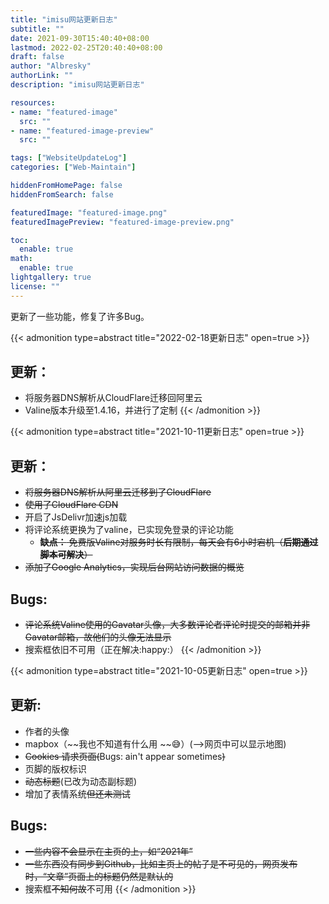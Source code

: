 ```yaml
---
title: "imisu网站更新日志"
subtitle: ""
date: 2021-09-30T15:40:40+08:00
lastmod: 2022-02-25T20:40:40+08:00
draft: false
author: "Albresky"
authorLink: ""
description: "imisu网站更新日志"

resources:
- name: "featured-image"
  src: ""
- name: "featured-image-preview"
  src: ""

tags: ["WebsiteUpdateLog"]
categories: ["Web-Maintain"]

hiddenFromHomePage: false
hiddenFromSearch: false

featuredImage: "featured-image.png"
featuredImagePreview: "featured-image-preview.png"

toc:
  enable: true
math:
  enable: true
lightgallery: true
license: ""
---
```

更新了一些功能，修复了许多Bug。
<!--more-->

{{< admonition type=abstract title="2022-02-18更新日志" open=true >}}

## 更新：
 - 将服务器DNS解析从CloudFlare迁移回阿里云
 - Valine版本升级至1.4.16，并进行了定制
{{< /admonition >}}

{{< admonition type=abstract title="2021-10-11更新日志" open=true >}}

## 更新：
 - ~~将服务器DNS解析从阿里云迁移到了CloudFlare~~
 - ~~使用了CloudFlare CDN~~
 - 开启了JsDelivr加速js加载
 - 将评论系统更换为了valine，已实现免登录的评论功能
   - ~~**缺点：** 免费版Valine对服务时长有限制，每天会有6小时宕机（**后期通过脚本可解决**）~~
 - ~~添加了Google Analytics，实现后台网站访问数据的概览~~

## Bugs:
 - ~~评论系统Valine使用的Gavatar头像，大多数评论者评论时提交的邮箱并非Gavatar邮箱，故他们的头像无法显示~~
 - 搜索框依旧不可用（正在解决:happy:）
{{< /admonition >}}

{{< admonition type=abstract title="2021-10-05更新日志" open=true >}}
## 更新:
 - 作者的头像
 - mapbox（~~我也不知道有什么用 ~~:sweat_smile:）(-->网页中可以显示地图)
 - ~~Cookies 请求页面(~~Bugs: ain't appear sometimes~~)~~
 - 页脚的版权标识
 - ~~动态标题~~(已改为动态副标题)
 - 增加了表情系统~~但还未测试~~
## Bugs:
 - ~~一些内容不会显示在主页的上，如“2021年”~~
 - ~~一些东西没有同步到Github，比如主页上的帖子是不可见的，网页发布时，“文章”页面上的标题仍然是默认的~~
 - 搜索框~~不知何故~~不可用
{{< /admonition >}}